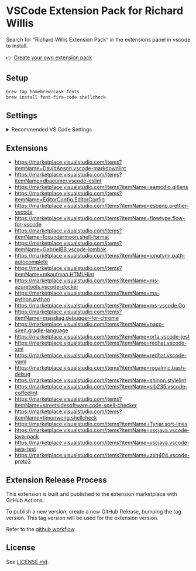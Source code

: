 # VSCode Extension Pack for Richard Willis

Search for "Richard Willis Extension Pack" in the extensions panel in vscode to install.

👉 [Create your own extension pack](https://code.visualstudio.com/blogs/2017/03/07/extension-pack-roundup)

## Setup

```bash
brew tap homebrew/cask-fonts
brew install font-fira-code shellcheck
```

## Settings

<details><summary>Recommended VS Code Settings</summary>

```json
{
  "[css]": {
    "editor.defaultFormatter": "esbenp.prettier-vscode"
  },
  "[dockerfile]": {
    "editor.defaultFormatter": "foxundermoon.shell-format"
  },
  "[html]": {
    "editor.defaultFormatter": "esbenp.prettier-vscode"
  },
  "[javascript]": {
    "editor.defaultFormatter": "esbenp.prettier-vscode"
  },
  "[json]": {
    "editor.defaultFormatter": "esbenp.prettier-vscode"
  },
  "[jsonc]": {
    "editor.defaultFormatter": "esbenp.prettier-vscode"
  },
  "[markdown]": {
    "editor.defaultFormatter": "esbenp.prettier-vscode"
  },
  "[scss]": {
    "editor.defaultFormatter": "esbenp.prettier-vscode"
  },
  "[shellscript]": {
    "editor.defaultFormatter": "foxundermoon.shell-format"
  },
  "[typescript]": {
    "editor.defaultFormatter": "esbenp.prettier-vscode"
  },
  "[xml]": {
    "editor.defaultFormatter": "esbenp.prettier-vscode"
  },
  "[yaml]": {
    "editor.defaultFormatter": "esbenp.prettier-vscode"
  },
  "breadcrumbs.enabled": true,
  "cSpell.enabledLanguageIds": [
    "asciidoc",
    "c",
    "cpp",
    "csharp",
    "css",
    "git-commit",
    "go",
    "handlebars",
    "haskell",
    "html",
    "jade",
    "java",
    "javascript",
    "javascriptreact",
    "json",
    "latex",
    "less",
    "markdown",
    "php",
    "plaintext",
    "pug",
    "python",
    "restructuredtext",
    "rust",
    "scala",
    "scss",
    "text",
    "typescript",
    "typescriptreact",
    "yaml",
    "yml"
  ],
  "editor.cursorBlinking": "smooth",
  "editor.cursorSmoothCaretAnimation": true,
  "editor.detectIndentation": true,
  "editor.fontFamily": "Fira Code, Menlo, Monaco, 'Courier New', monospace",
  "editor.fontLigatures": false,
  "editor.fontSize": 13,
  "editor.formatOnSave": false,
  "editor.insertSpaces": true,
  "editor.renderWhitespace": "all",
  "editor.smoothScrolling": true,
  "editor.suggestSelection": "first",
  "editor.tabSize": 2,
  "eslint.autoFixOnSave": true,
  "explorer.confirmDragAndDrop": false,
  "files.insertFinalNewline": true,
  "files.trimTrailingWhitespace": true,
  "gitlens.codeLens.enabled": false,
  "go.enableCodeLens": {
    "references": false,
    "runtest": true
  },
  "html.suggest.html5": true,
  "html.validate.scripts": true,
  "html.validate.styles": true,
  "java.configuration.checkProjectSettingsExclusions": false,
  "java.configuration.updateBuildConfiguration": "automatic",
  "java.implementationsCodeLens.enabled": true,
  "java.referencesCodeLens.enabled": true,
  "jest.autoEnable": false,
  "jest.debugCodeLens.showWhenTestStateIn": [
    "fail",
    "unknown",
    "pass"
  ],
  "jest.pathToJest": "npm test --",
  "python.jediEnabled": false,
  "stylelint.config": {
    "ignoreFiles": [
      "**/*.js",
      "**/*.jsx"
    ]
  },
  "telemetry.enableCrashReporter": false,
  "telemetry.enableTelemetry": false,
  "terminal.external.osxExec": "iTerm.app",
  "vsintellicode.modify.editor.suggestSelection": "automaticallyOverrodeDefaultValue",
  "window.zoomLevel": 1,
  "workbench.colorCustomizations": {
    "statusBar.background": "#000000",
    "statusBar.noFolderBackground": "#000000"
  },
  "workbench.settings.enableNaturalLanguageSearch": false,
  "workbench.startupEditor": "newUntitledFile"
}
```

</details>

## Extensions

* https://marketplace.visualstudio.com/items?itemName=DavidAnson.vscode-markdownlint
* https://marketplace.visualstudio.com/items?itemName=dbaeumer.vscode-eslint
* https://marketplace.visualstudio.com/items?itemName=eamodio.gitlens
* https://marketplace.visualstudio.com/items?itemName=EditorConfig.EditorConfig
* https://marketplace.visualstudio.com/items?itemName=esbenp.prettier-vscode
* https://marketplace.visualstudio.com/items?itemName=flowtype.flow-for-vscode
* https://marketplace.visualstudio.com/items?itemName=foxundermoon.shell-format
* https://marketplace.visualstudio.com/items?itemName=GabrielBB.vscode-lombok
* https://marketplace.visualstudio.com/items?itemName=ionutvmi.path-autocomplete
* https://marketplace.visualstudio.com/items?itemName=mkaufman.HTMLHint
* https://marketplace.visualstudio.com/items?itemName=ms-azuretools.vscode-docker
* https://marketplace.visualstudio.com/items?itemName=ms-python.python
* https://marketplace.visualstudio.com/items?itemName=ms-vscode.Go
* https://marketplace.visualstudio.com/items?itemName=msjsdiag.debugger-for-chrome
* https://marketplace.visualstudio.com/items?itemName=naco-siren.gradle-language
* https://marketplace.visualstudio.com/items?itemName=orta.vscode-jest
* https://marketplace.visualstudio.com/items?itemName=redhat.vscode-xml
* https://marketplace.visualstudio.com/items?itemName=redhat.vscode-yaml
* https://marketplace.visualstudio.com/items?itemName=rogalmic.bash-debug
* https://marketplace.visualstudio.com/items?itemName=shinnn.stylelint
* https://marketplace.visualstudio.com/items?itemName=slb235.vscode-coffeelint
* https://marketplace.visualstudio.com/items?itemName=streetsidesoftware.code-spell-checker
* https://marketplace.visualstudio.com/items?itemName=timonwong.shellcheck
* https://marketplace.visualstudio.com/items?itemName=Tyriar.sort-lines
* https://marketplace.visualstudio.com/items?itemName=vscjava.vscode-java-pack
* https://marketplace.visualstudio.com/items?itemName=vscjava.vscode-java-test
* https://marketplace.visualstudio.com/items?itemName=zxh404.vscode-proto3


## Extension Release Process

This extension is built and published to the extension marketplace with GitHub Actions.

To publish a new version, create a new GitHub Release, bumping the tag version. This tag version will be used for the extension version.

Refer to the [github workflow](./.github/workflows/nodejs.yml).

## License

See [LICENSE.md](./LICENSE.md).
